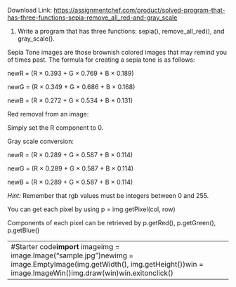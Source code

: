 Download Link: https://assignmentchef.com/product/solved-program-that-has-three-functions-sepia-remove_all_red-and-gray_scale
<br>
<ol>

 <li>Write a program that has three functions: sepia(), remove_all_red(), and gray_scale().</li>

</ol>




Sepia Tone images are those brownish colored images that may remind you of times past. The formula for creating a sepia tone is as follows:




newR = (R × 0.393 + G × 0.769 + B × 0.189)

newG = (R × 0.349 + G × 0.686 + B × 0.168)

newB = (R × 0.272 + G × 0.534 + B × 0.131)




Red removal from an image:




Simply set the R component to 0.




Gray scale conversion:




newR = (R × 0.289 + G × 0.587 + B × 0.114)

newG = (R × 0.289 + G × 0.587 + B × 0.114)

newB = (R × 0.289 + G × 0.587 + B × 0.114)







<em> </em>

<em>Hint:</em> Remember that rgb values must be integers between 0 and 255.

You can get each pixel by using p = img.getPixel(col, row)

Components of each pixel can be retrieved by p.getRed(), p.getGreen(), p.getBlue()




<table width="576">

 <tbody>

  <tr>

   <td width="576">#Starter code<strong>import</strong> imageimg = image.Image(“sample.jpg”)newimg = image.EmptyImage(img.getWidth(), img.getHeight())win = image.ImageWin()img.draw(win)win.exitonclick() </td>

  </tr>

 </tbody>

</table>








